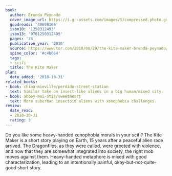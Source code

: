 ```yaml
---
book:
  author: Brenda Peynado
  cover_image_url: https://i.gr-assets.com/images/S/compressed.photo.goodreads.com/books/1535559053l/40698166.jpg
  goodreads: '40698166'
  isbn10: '1250312493'
  isbn13: '9781250312495'
  pages: '28'
  publication_year: '2018'
  source: https://www.tor.com/2018/08/29/the-kite-maker-brenda-peynado/
  spine_color: '#c4b664'
  tags:
  - scifi
  title: The Kite Maker
plan:
  date_added: '2018-10-31'
related_books:
- book: china-mieville/perdido-street-station
  text: Similar take on insect-like aliens in a big human/mixed city.
- book: abbey-mei-otis/sweetheart
  text: More suburban insectoid aliens with xenophobia challenges.
review:
  date_read:
  - 2018-10-31
  rating: 3
---
```


Do you like some heavy-handed xenophobia morals in your scifi?  The Kite Maker is a short story playing on Earth, 15
years after a peaceful alien race arrived. The Dragonflies, as they were called, were greeted with violence, and now
that they are somewhat integrated into society, the right mob moves against them. Heavy-handed metaphore is mixed with
good characterization, leading to an intentionally painful, okay-but-not-quite-good short story.
